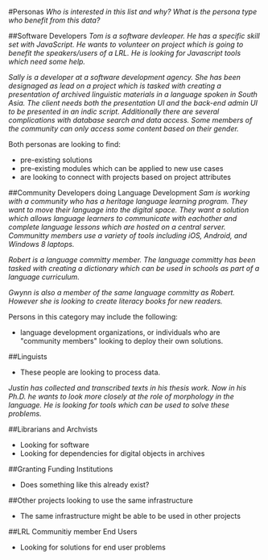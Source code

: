#Personas
_Who is interested in this list and why? What is the persona type who benefit from this data?_

##Software Developers
_Tom is a software devleoper. He has a specific skill set with JavaScript. He wants to volunteer on project which is going to benefit the speakers/users of a LRL. He is looking for Javascript tools which need some help._

_Sally is a developer at a software development agency. She has been designaged as lead on a project which is tasked with creating a presentation of archived linguistic materials in a language spoken in South Asia. The client needs both the presentation UI and the back-end admin UI to be presented in an indic script. Additionally there are several complications with database search and data access. Some members of the community can only access some content based on their gender._

Both personas are looking to find:

* pre-existing solutions
* pre-existing modules which can be applied to new use cases
* are looking to connect with projects based on project attributes

##Community Developers doing Language Development
_Sam is working with a community who has a heritage language learning program. They want to move their language into the digital space. They want a solution which allows language learners to communicate with eachother and complete language lessons which are hosted on a central server. Communitty members use a variety of tools including iOS, Android, and Windows 8 laptops._

_Robert is a language committy member. The language committy has been tasked with creating a dictionary which can be used in schools as part of a language curriculum._

_Gwynn is also a member of the same language committy as Robert. However she is looking to create literacy books for new readers._

Persons in this category may include the following:

* language development organizations, or individuals who are "community members" looking to deploy their own solutions.

##Linguists
* These people are looking to process data.

_Justin has collected and transcribed texts in his thesis work. Now in his Ph.D. he wants to look more closely at the role of morphology in the language. He is looking for tools which can be used to solve these problems._

##Librarians and Archvists
* Looking for software
* Looking for dependencies for digital objects in archives

##Granting Funding Institutions
* Does something like this already exist?

##Other projects looking to use the same infrastructure
* The same infrastructure might be able to be used in other projects

##LRL Communitiy member End Users
* Looking for solutions for end user problems
